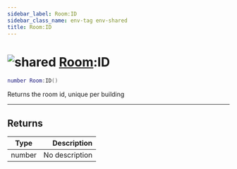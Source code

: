 ```yaml
---
sidebar_label: Room:ID
sidebar_class_name: env-tag env-shared
title: Room:ID
---
```


# <img src='/img/wiki/shared.png' alt='shared' data-tag='env-tag' /> [Room](../room/README.md):ID

```lua
number Room:ID()
```

Returns the room id, unique per building<br/>

-----------------
## Returns

| Type   | Description |
| ------ | ----------: |
| number | No description |
